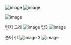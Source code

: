 ![image](https://github.com/user-attachments/assets/558d1a7e-1b03-460d-9a75-9d626525b801)
![image](https://github.com/user-attachments/assets/fc884bbe-7b65-4745-8b33-d6f1a2005cf1)

![image](https://github.com/user-attachments/assets/ae76982d-cff3-4648-87aa-19268366e8e7)

런지
그래
![image](https://github.com/user-attachments/assets/45666544-166d-432a-8bb2-597ed9636b7c)
탑3
![image](https://github.com/user-attachments/assets/c5d4f81e-c834-4ebb-8c96-014f4fcf7302)

풀어ㅓ1
![image](https://github.com/user-attachments/assets/9543df6e-479c-485a-b9e3-11194ca070b6)
3
![image](https://github.com/user-attachments/assets/9e661e8f-f3be-47c4-b6fb-fade493d7a2c)

